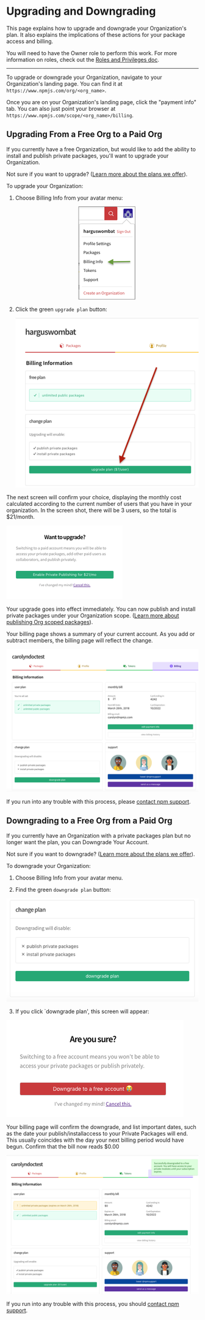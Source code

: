 <!--
title: QA-ORGS-12 - How to Upgrade and Downgrade Your Account
featured: true
-->

# Upgrading and Downgrading

This page explains how to upgrade and downgrade your Organization's plan. It also explains the implications of these actions for your package access and billing.

You will need to have the Owner role to perform this work. For more information on roles, check out the [Roles and Privileges doc].

<hr/>

To upgrade or downgrade your Organization, navigate to your Organization's landing
page. You can find it at `https://www.npmjs.com/org/<org_name>`.

Once you are on your Organization's landing page, click the "payment info" tab. You
can also just point your browser at `https://www.npmjs.com/scope/<org_name>/billing`.

## Upgrading From a Free Org to a Paid Org

If you currently have a free Organization, but would like to add the ability to
install and publish private packages, you'll want to upgrade your Organization.

Not sure if you want to upgrade? ([Learn more about the plans we offer]).

To upgrade your Organization:

1. Choose Billing Info from your avatar menu:

     <div style="text-align: center;"><img src="billing-info-from-menu.png" style="border: 1px solid gray;"></div>

2. Click the green `upgrade plan` button:

     ![UpgradeBilling](billing-info-upgrade.png)

The next screen will confirm your choice, displaying the monthly cost calculated according to the current number of users that you have in your organization. In the screen shot, there will be 3 users, so the total is $21/month.

![Billing-total](upgrade-message-three-users.png)

Your upgrade goes into effect immediately. You can now publish and install
private packages under your Organization scope. ([Learn more about publishing Org scoped packages]).

Your billing page shows a summary of your current account. As you add or subtract members, the billing page will reflect the change.

![billing info](billing-info-paid-user.png)

If you run into any trouble with this process, please [contact npm support].

## Downgrading to a Free Org from a Paid Org

If you currently have an Organization with a private packages plan but no longer
want the plan, you can Downgrade Your Account.

Not sure if you want to downgrade? ([Learn more about the plans we offer]).

To downgrade your Organization:

1. Choose Billing Info from your avatar menu.

2. Find the green `downgrade plan` button:

![DowngradeBilling](why-you-should-not-downgrade.png)

3. If you click `downgrade plan', this screen will appear:

![DowngradeBilling](downgrade-are-you-sure.png)

Your billing page will confirm the downgrade, and list important dates, such as the date your publish/installaccess to your Private Packages will end. This usually coincides with the day your next billing period would have begun. Confirm that the bill now reads $0.00

![bill page after downgrading](billing-screen-after-downgrade.png)

If you run into any trouble with this process, you should [contact npm support].

[Roles and Privileges doc]: roles-and-privileges.md
[Learn more about managing billing]: managing-billing.md
[contact npm support]: https://www.npmjs.com/support
[Learn more about publishing Org scoped packages]: publishing-an-org-scoped-package.md
[Learn more about the plans we offer]: https://www.npmjs.com/pricing
